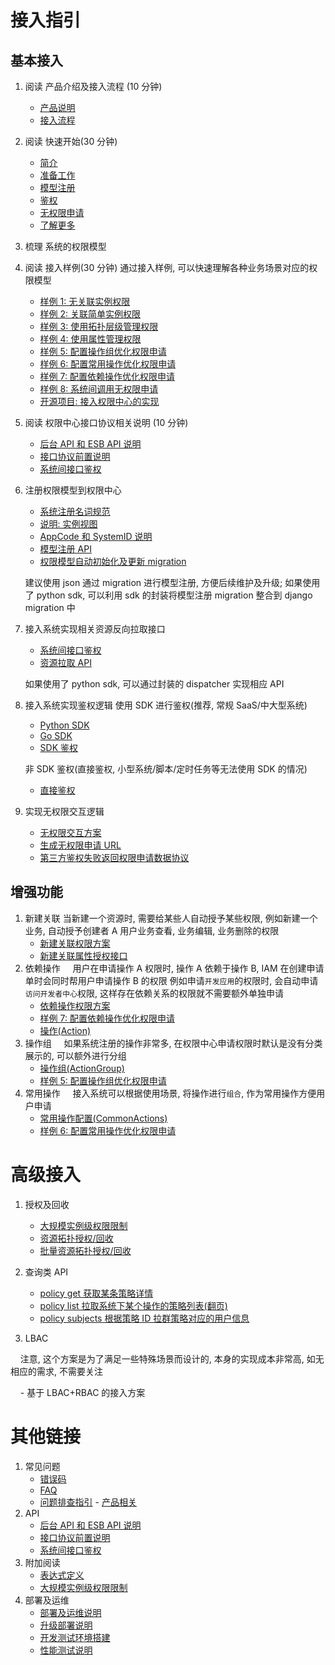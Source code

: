 # 接入指引

## 基本接入

1. 阅读 产品介绍及接入流程 (10 分钟)
    - [产品说明](../../权限中心/产品白皮书/产品简介/README.md)
    - [接入流程](GuideFlow.md)
2. 阅读 快速开始(30 分钟)
    - [简介](../QuickStart/01-Begin.md)
    - [准备工作](../QuickStart/02-Prepare.md)
    - [模型注册](../QuickStart/03-Model.md)
    - [鉴权](../QuickStart/04-Auth.md)
    - [无权限申请](../QuickStart/05-Application.md)
    - [了解更多](../QuickStart/06-More.md)
3. 梳理 系统的权限模型
4. 阅读 接入样例(30 分钟)
    通过接入样例, 可以快速理解各种业务场景对应的权限模型

    - [样例 1: 无关联实例权限](Examples/01-ActionWithoutResource.md)
    - [样例 2: 关联简单实例权限](Examples/02-ActionWithResource.md)
    - [样例 3: 使用拓扑层级管理权限](Examples/03-Topology.md)
    - [样例 4: 使用属性管理权限](Examples/04-Attribute.md)
    - [样例 5: 配置操作组优化权限申请](Examples/05-ActionGroup.md)
    - [样例 6: 配置常用操作优化权限申请](Examples/06-CommonActions.md)
    - [样例 7: 配置依赖操作优化权限申请](Examples/07-RelatedActions.md)
    - [样例 8: 系统间调用无权限申请](Examples/08-NoPermissionApply.md)
    - [开源项目: 接入权限中心的实现](Examples/10-OpenSource.md)
5. 阅读 权限中心接口协议相关说明 (10 分钟)
    - [后台 API 和 ESB API 说明](../Reference/API/01-Overview/01-BackendAPIvsESBAPI.md)
    - [接口协议前置说明](../Reference/API/01-Overview/02-APIBasicInfo.md)
    - [系统间接口鉴权](../Reference/API/01-Overview/03-APIAuth.md)
6. 注册权限模型到权限中心
    - [系统注册名词规范](../Reference/NamingRules.md)
    - [说明: 实例视图](../Explanation/01-instanceSelection.md)
    - [AppCode 和 SystemID 说明](../Reference/AppcodeAndSystemID.md)
    - [模型注册 API](../Reference/API/02-Model/00-API.md)
    - [权限模型自动初始化及更新 migration](Migration.md)

    建议使用 json 通过 migration 进行模型注册, 方便后续维护及升级; 如果使用了 python sdk, 可以利用 sdk 的封装将模型注册 migration 整合到 django migration 中
7. 接入系统实现相关资源反向拉取接口
    - [系统间接口鉴权](../Reference/API/01-Overview/03-APIAuth.md)
    - [资源拉取 API](../Reference/API/03-Callback/01-API.md)
    
    如果使用了 python sdk, 可以通过封装的 dispatcher 实现相应 API
8. 接入系统实现鉴权逻辑
    使用 SDK 进行鉴权(推荐, 常规 SaaS/中大型系统)
    - [Python SDK](../Reference/SDK/01-PythonSDK.md)
    - [Go SDK](../Reference/SDK/02-GoSDK.md)
    - [SDK 鉴权](../Reference/API/04-Auth/01-SDK.md)
    
    非 SDK 鉴权(直接鉴权, 小型系统/脚本/定时任务等无法使用 SDK 的情况)
    - [直接鉴权](../Reference/API/04-Auth/02-DirectAPI.md)
9. 实现无权限交互逻辑

    - [无权限交互方案](NoPermissionApply.md)
    - [生成无权限申请 URL](../Reference/API/05-Application/01-GenerateURL.md)
    - [第三方鉴权失败返回权限申请数据协议](../Reference/API/05-Application/02-NoPermissionData.md)

## 增强功能

1. 新建关联
    当新建一个资源时, 需要给某些人自动授予某些权限, 例如新建一个业务, 自动授予创建者 A 用户业务查看, 业务编辑, 业务删除的权限
    - [新建关联权限方案](ResourceCreatorAction.md)
    - [新建关联属性授权接口](../Reference/API/07-ResourceCreatorAction/01-Attribute.md)
2. 依赖操作
    用户在申请操作 A 权限时, 操作 A 依赖于操作 B, IAM 在创建申请单时会同时帮用户申请操作 B 的权限 例如申请`开发应用`的权限时, 会自动申请`访问开发者中心`权限, 这样存在依赖关系的权限就不需要额外单独申请
    - [依赖操作权限方案](RelatedActions.md)
    - [样例 7: 配置依赖操作优化权限申请](Examples/07-RelatedActions.md)
    - [操作(Action)](../Reference/API/02-Model/13-Action.md)
3. 操作组
    如果系统注册的操作非常多, 在权限中心申请权限时默认是没有分类展示的, 可以额外进行分组
    - [操作组(ActionGroup)](../Reference/API/02-Model/14-ActionGroup.md)
    - [样例 5: 配置操作组优化权限申请](Examples/05-ActionGroup.md)
4. 常用操作
    接入系统可以根据使用场景, 将操作进行`组合`, 作为常用操作方便用户申请
    - [常用操作配置(CommonActions)](../Reference/API/02-Model/17-CommonActions.md)
    - [样例 6: 配置常用操作优化权限申请](Examples/06-CommonActions.md)

# 高级接入

1. 授权及回收
    - [大规模实例级权限限制](LargeScaleInstances.md)
    - [资源拓扑授权/回收](../Reference/API/06-GrantRevoke/01-Topology.md)
    - [批量资源拓扑授权/回收](../Reference/API/06-GrantRevoke/02-BatchTopology.md)
2. 查询类 API
    - [policy get 获取某条策略详情](../Reference/API/08-Query/01-PolicyGet.md)
    - [policy list 拉取系统下某个操作的策略列表(翻页)](../Reference/API/08-Query/02-PolicyList.md)
    - [policy subjects 根据策略 ID 拉群策略对应的用户信息](../Reference/API/08-Query/03-PolicySubjects.md)

3. LBAC

    注意, 这个方案是为了满足一些特殊场景而设计的, 本身的实现成本非常高, 如无相应的需求, 不需要关注

    - 基于 LBAC+RBAC 的接入方案


# 其他链接
1. 常见问题
    - [错误码](FAQ/ErrorCode.md)
    - [FAQ](FAQ/FAQ.md)
    - [问题排查指引](FAQ/Guide.md)
    - [产品相关](../../权限中心/产品白皮书/常见问题/Diffv2v3.md)
2. API
    - [后台 API 和 ESB API 说明](../Reference/API/01-Overview/01-BackendAPIvsESBAPI.md)
    - [接口协议前置说明](../Reference/API/01-Overview/02-APIBasicInfo.md)
    - [系统间接口鉴权](../Reference/API/01-Overview/03-APIAuth.md)
3. 附加阅读
    - [表达式定义](../Reference/Expression/01-Schema.md)
    - [大规模实例级权限限制](LargeScaleInstances.md)
4. 部署及运维
    - [部署及运维说明](OPS/Deploy.md)
    - [升级部署说明](OPS/Upgrade.md)
    - [开发测试环境搭建](OPS/Develop.md)
    - [性能测试说明](../Reference/Benchmark.md)
